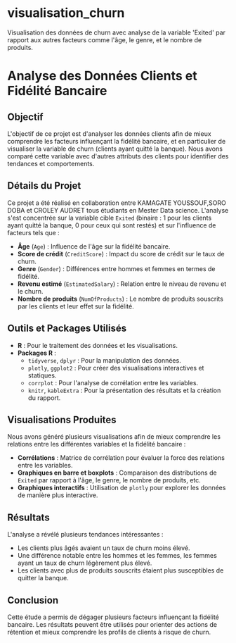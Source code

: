 # visualisation_churn
Visualisation des données de churn avec analyse de la variable 'Exited' par rapport aux autres facteurs comme l'âge, le genre, et le nombre de produits.
# Analyse des Données Clients et Fidélité Bancaire

## Objectif
L'objectif de ce projet est d'analyser les données clients afin de mieux comprendre les facteurs influençant la fidélité bancaire, et en particulier de visualiser la variable de churn (clients ayant quitté la banque). Nous avons comparé cette variable avec d'autres attributs des clients pour identifier des tendances et comportements.

## Détails du Projet
Ce projet a été réalisé en collaboration entre KAMAGATE YOUSSOUF,SORO DOBA et CROLEY AUDRET tous étudiants en Mester Data science. L'analyse s'est concentrée sur la variable cible `Exited` (binaire : 1 pour les clients ayant quitté la banque, 0 pour ceux qui sont restés) et sur l'influence de facteurs tels que :
- **Âge** (`Age`) : Influence de l'âge sur la fidélité bancaire.
- **Score de crédit** (`CreditScore`) : Impact du score de crédit sur le taux de churn.
- **Genre** (`Gender`) : Différences entre hommes et femmes en termes de fidélité.
- **Revenu estimé** (`EstimatedSalary`) : Relation entre le niveau de revenu et le churn.
- **Nombre de produits** (`NumOfProducts`) : Le nombre de produits souscrits par les clients et leur effet sur la fidélité.

## Outils et Packages Utilisés
- **R** : Pour le traitement des données et les visualisations.
- **Packages R** : 
  - `tidyverse`, `dplyr` : Pour la manipulation des données.
  - `plotly`, `ggplot2` : Pour créer des visualisations interactives et statiques.
  - `corrplot` : Pour l'analyse de corrélation entre les variables.
  - `knitr`, `kableExtra` : Pour la présentation des résultats et la création du rapport.
  
## Visualisations Produites
Nous avons généré plusieurs visualisations afin de mieux comprendre les relations entre les différentes variables et la fidélité bancaire :
- **Corrélations** : Matrice de corrélation pour évaluer la force des relations entre les variables.
- **Graphiques en barre et boxplots** : Comparaison des distributions de `Exited` par rapport à l'âge, le genre, le nombre de produits, etc.
- **Graphiques interactifs** : Utilisation de `plotly` pour explorer les données de manière plus interactive.

## Résultats
L'analyse a révélé plusieurs tendances intéressantes :
- Les clients plus âgés avaient un taux de churn moins élevé.
- Une différence notable entre les hommes et les femmes, les femmes ayant un taux de churn légèrement plus élevé.
- Les clients avec plus de produits souscrits étaient plus susceptibles de quitter la banque.

## Conclusion
Cette étude a permis de dégager plusieurs facteurs influençant la fidélité bancaire. Les résultats peuvent être utilisés pour orienter des actions de rétention et mieux comprendre les profils de clients à risque de churn.

